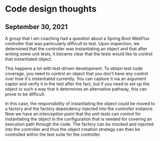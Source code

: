 # Code design thoughts


## September 30, 2021
A group that I am coaching had a question about a Spring Boot WebFlux controller that was particularly difficult to test. Upon inspection, we determined that the controller was instantiating an object and that after writing some unit tests, it became clear that the tests would like to control that instantiated object. 

This happens a lot with test-driven development. To obtain test code coverage, you need to control an object that you don't have any control over how it's instantiated currently. You can capture it via an argument captor and verify it in the test after the fact, but if you need to set up the object in such a way that it determines an alternative pathway, this can prove to be difficult. 

In this case, the responsibility of instantiating the object could be moved to a factory and the factory  dependency injected into the controller instance. Now we have an _interception point_ that the unit tests can control for instantiating the object in the configuration that is needed for covering an execution path through the code. The factory can be mocked and injected into the controller and thus the object creation strategy can then be controlled within the test suite for the controller.